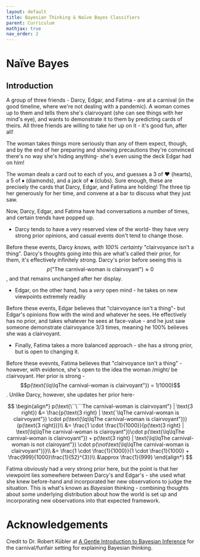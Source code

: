 ```yaml
---
layout: default
title: Bayesian Thinking & Naïve Bayes Classifiers
parent: Curriculum
mathjax: true
nav_order: 2
---
```


# Naïve Bayes
## Introduction
A group of three friends - Darcy, Edgar, and Fatima -  are at a carnival (in the good timeline, where we're not dealing with a pandemic). A woman comes up to them and tells them she's clairvoyant (she can see things with her mind's eye), and wants to demonstrate it to them by predicting cards of theirs. All three friends are willing to take her up on it - it's good fun, after all!

The woman takes things more seriously than any of them expect, though, and by the end of her preparing and showing precautions they're convinced there's no way she's hiding anything- she's even using the deck Edgar had on him!

The woman deals a card out to each of you, and guesses a 3 of ♥ (hearts), a 5 of ♦ (diamonds), and a jack of ♣ (clubs). Sure enough, these are precisely the cards that Darcy, Edgar, and Fatima are holding! The three tip her generously for her time, and convene at a bar to discuss what they just saw.

Now, Darcy, Edgar, and Fatima have had conversations a number of times, and certain trends have popped up.

* Darcy tends to have a very reserved view of the world- they have very strong prior opinions, and casual events don't tend to change those.
 
Before these events, Darcy _knows, with 100% certainty_ "clairvoyance isn't a thing". Darcy's thoughts going into this are what's called their prior, for them, it's effectively infinitely strong. Darcy's prior before seeing this is $$p(\text{"The carnival-woman is clairvoyant"})\approx 0$$, and that remains unchanged after her display.
 
* Edgar, on the other hand, has a _very_ open mind - he takes on new viewpoints extremely readily

Before these events, Edgar believes that "clairvoyance isn't a thing"- but Edgar's opinions flow with the wind and whatever he sees. He effectively has no prior, and takes whatever he sees at face-value - and he just saw someone demonstrate clairvoyance 3/3 times, meaning he 100% believes she was a clairvoyant.

* Finally, Fatima takes a more balanced approach - she has a strong prior, but is open to changing it.

Before these evevnts, Fatima believes that "clairvoyance isn't a thing" - however, with evidence, she's open to the idea the woman /might/ be clairvoyant. Her prior is strong - $$p(\text{\lq\lqThe carnival-woman is clairvoyant"}) = 1/1000)$$. Unlike Darcy, however, she updates her prior here-

$$
\begin{align*}
p(\text{\``\```The carnival-woman is clairvoyant"} | \text{3 right}) &= \frac{p(\text{3 right} | \text{`\lqThe carnival-woman is clairvoyant"}) \cdot p(\text{\lq\lqThe carnival-woman is clairvoyant"})}{p(\text{3 right})}\\
                                                 &= \frac{1 \cdot \frac{1}{1000}}{p(\text{3 right} | \text{\lq\lqThe carnival-woman is clairoyant"})\cdot p(\text{\lq\lqThe carnival-woman is clairvoyant"}) + p(\text{3 right} | \text{\lq\lqThe carnival-woman is not clairoyant"}) \cdot p(\not\text{\lq\lqThe carnival-woman is clairvoyant")}}\\
                                                 &= \frac{1 \cdot \frac{1}{1000}}{1 \cdot \frac{1}{1000} + \frac{999}{1000}\frac{1}{52}^{3}}\\
                                                 &\approx \frac{1}{999} 
\end{align*}
$$

Fatima obviously had a very strong prior here, but the point is that her viewpoint lies somewhere between Darcy's and Edgar's - she used what she knew before-hand and incorporated her new observations to judge the situation. This is what's known as _Bayesian_ thinking - combining thoughts about some underlying distribution about how the world is set up and incorporating new observations into that expected framework.


# Acknowledgements
Credit to Dr. Robert Kübler at [A Gentle Introduction to Bayesian Inference](https://towardsdatascience.com/a-gentle-introduction-to-bayesian-inference-6a7552e313cb) for the carnival/funfair setting for explaining Bayesian thinking.

